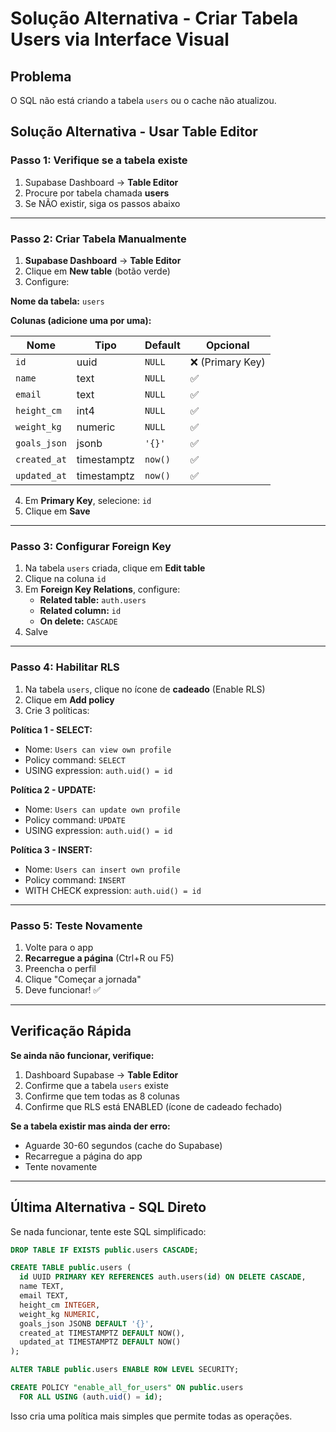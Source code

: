 # Solução Alternativa - Criar Tabela Users via Interface Visual

## Problema

O SQL não está criando a tabela `users` ou o cache não atualizou.

## Solução Alternativa - Usar Table Editor

### Passo 1: Verifique se a tabela existe

1. Supabase Dashboard → **Table Editor**
2. Procure por tabela chamada **users**
3. Se NÃO existir, siga os passos abaixo

---

### Passo 2: Criar Tabela Manualmente

1. **Supabase Dashboard** → **Table Editor**
2. Clique em **New table** (botão verde)
3. Configure:

**Nome da tabela:** `users`

**Colunas (adicione uma por uma):**

| Nome         | Tipo        | Default | Opcional         |
| ------------ | ----------- | ------- | ---------------- |
| `id`         | uuid        | `NULL`  | ❌ (Primary Key) |
| `name`       | text        | `NULL`  | ✅               |
| `email`      | text        | `NULL`  | ✅               |
| `height_cm`  | int4        | `NULL`  | ✅               |
| `weight_kg`  | numeric     | `NULL`  | ✅               |
| `goals_json` | jsonb       | `'{}'`  | ✅               |
| `created_at` | timestamptz | `now()` | ✅               |
| `updated_at` | timestamptz | `now()` | ✅               |

4. Em **Primary Key**, selecione: `id`
5. Clique em **Save**

---

### Passo 3: Configurar Foreign Key

1. Na tabela `users` criada, clique em **Edit table**
2. Clique na coluna `id`
3. Em **Foreign Key Relations**, configure:
   - **Related table:** `auth.users`
   - **Related column:** `id`
   - **On delete:** `CASCADE`
4. Salve

---

### Passo 4: Habilitar RLS

1. Na tabela `users`, clique no ícone de **cadeado** (Enable RLS)
2. Clique em **Add policy**
3. Crie 3 políticas:

**Política 1 - SELECT:**

- Nome: `Users can view own profile`
- Policy command: `SELECT`
- USING expression: `auth.uid() = id`

**Política 2 - UPDATE:**

- Nome: `Users can update own profile`
- Policy command: `UPDATE`
- USING expression: `auth.uid() = id`

**Política 3 - INSERT:**

- Nome: `Users can insert own profile`
- Policy command: `INSERT`
- WITH CHECK expression: `auth.uid() = id`

---

### Passo 5: Teste Novamente

1. Volte para o app
2. **Recarregue a página** (Ctrl+R ou F5)
3. Preencha o perfil
4. Clique "Começar a jornada"
5. Deve funcionar! ✅

---

## Verificação Rápida

**Se ainda não funcionar, verifique:**

1. Dashboard Supabase → **Table Editor**
2. Confirme que a tabela `users` existe
3. Confirme que tem todas as 8 colunas
4. Confirme que RLS está ENABLED (ícone de cadeado fechado)

**Se a tabela existir mas ainda der erro:**

- Aguarde 30-60 segundos (cache do Supabase)
- Recarregue a página do app
- Tente novamente

---

## Última Alternativa - SQL Direto

Se nada funcionar, tente este SQL simplificado:

```sql
DROP TABLE IF EXISTS public.users CASCADE;

CREATE TABLE public.users (
  id UUID PRIMARY KEY REFERENCES auth.users(id) ON DELETE CASCADE,
  name TEXT,
  email TEXT,
  height_cm INTEGER,
  weight_kg NUMERIC,
  goals_json JSONB DEFAULT '{}',
  created_at TIMESTAMPTZ DEFAULT NOW(),
  updated_at TIMESTAMPTZ DEFAULT NOW()
);

ALTER TABLE public.users ENABLE ROW LEVEL SECURITY;

CREATE POLICY "enable_all_for_users" ON public.users
  FOR ALL USING (auth.uid() = id);
```

Isso cria uma política mais simples que permite todas as operações.
